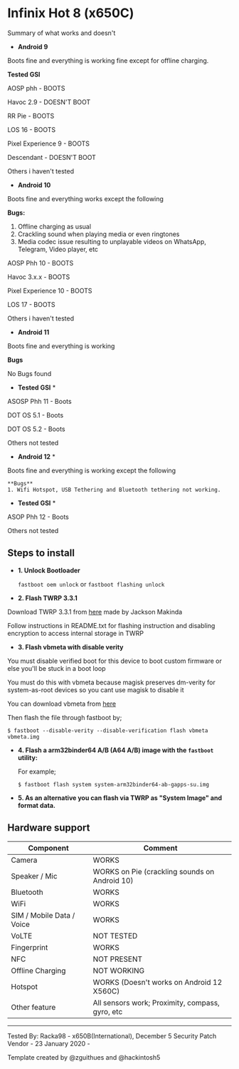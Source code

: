 # Infinix Hot 8 (x650C)

Summary of what works and doesn't

* **Android 9**

Boots fine and everything is working fine except for offline charging.

**Tested GSI**

AOSP phh - BOOTS

Havoc 2.9 - DOESN'T BOOT

RR Pie - BOOTS

LOS 16 - BOOTS

Pixel Experience 9 - BOOTS

Descendant - DOESN'T BOOT

Others i haven't tested

* **Android 10**

Boots fine and everything works except the following

   **Bugs:**

   1. Offline charging as usual
   2. Crackling sound when playing media or even ringtones
   3. Media codec issue resulting to unplayable videos on WhatsApp, Telegram, Video player, etc

 AOSP Phh 10 - BOOTS

 Havoc 3.x.x - BOOTS

 Pixel Experience 10 - BOOTS

 LOS 17 - BOOTS

 Others i haven't tested


* **Android 11**

Boots fine and everything is working

   **Bugs**

   No Bugs found

* **Tested GSI** *

ASOSP Phh 11 - Boots

DOT OS 5.1 - Boots

DOT OS 5.2 - Boots

Others not tested

* **Android 12** *

Boots fine and everything is working except the following

    **Bugs**
    1. Wifi Hotspot, USB Tethering and Bluetooth tethering not working.

* **Tested GSI** *

ASOP Phh 12 - Boots

Others not tested
 

## **Steps to install**

* **1. Unlock Bootloader**

  `fastboot oem unlock` or `fastboot flashing unlock`

* **2. Flash TWRP 3.3.1**

 Download TWRP 3.3.1 from [here](https://androidfilehost.com/?fid=4349826312261627248) made by Jackson Makinda

 Follow instructions in README.txt for flashing instruction and disabling encryption to access internal storage in TWRP

* **3. Flash vbmeta with disable verity**

 You must disable verified boot for this device to boot custom firmware or else you'll be stuck in a boot loop

 You must do this with vbmeta because magisk preserves dm-verity for system-as-root devices so you cant use magisk to disable it

 You can download vbmeta from [here](http://www.mediafire.com/file/bphav495l85wr0q/vbmeta.img/file)

 Then flash the file through fastboot by;

 ``
 $ fastboot --disable-verity --disable-verification flash vbmeta vbmeta.img
 ``

* **4. Flash a arm32binder64 A/B (A64 A/B) image with the `fastboot` utility:**

   For example;

    ```
    $ fastboot flash system system-arm32binder64-ab-gapps-su.img
    ```

* **5. As an alternative you can flash via TWRP as "System Image" and format data.**

## Hardware support

| Component                 |      Comment                                              |
|---------------------------|-----------------------------------------------------------|
| Camera                    | WORKS                                                     |
| Speaker / Mic             | WORKS on Pie (crackling sounds on Android 10)             |
| Bluetooth                 | WORKS                                                     |
| WiFi                      | WORKS                                                     |
| SIM / Mobile Data / Voice | WORKS                                                     |
| VoLTE                     | NOT TESTED                                                |
| Fingerprint               | WORKS                                                     |
| NFC                       | NOT PRESENT                                               |
| Offline Charging          | NOT WORKING                                               |
| Hotspot                   | WORKS (Doesn't works on Android 12 X560C)                 |
| Other feature             | All sensors work; Proximity, compass, gyro, etc           |
---

Tested By: Racka98 - x650B(International), December 5 Security Patch Vendor - 23 January 2020 - 

Template created by @zguithues and @hackintosh5
